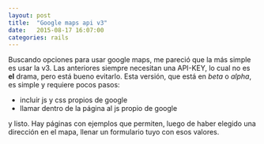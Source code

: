 ```yaml
---
layout: post
title:  "Google maps api v3"
date:   2015-08-17 16:07:00
categories: rails
---
```


Buscando opciones para usar google maps, me pareció que la más simple es usar la v3.
Las anteriores siempre necesitan una API-KEY, lo cual no es **el** drama, pero está bueno evitarlo.
Esta versión, que está en *beta* o *alpha*, es simple y requiere pocos pasos:
* incluír js y css propios de google
* llamar dentro de la página al js propio de google

y listo. Hay páginas con ejemplos que permiten, luego de haber elegido una dirección en el mapa,
llenar un formulario tuyo con esos valores.
